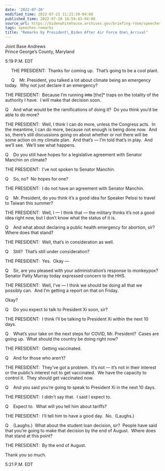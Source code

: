 ```yaml
---
date: '2022-07-20'
modified_time: 2022-07-21 11:21:39-04:00
published_time: 2022-07-20 18:59:43-04:00
source_url: https://bidenwhitehouse.archives.gov/briefing-room/speeches-remarks/2022/07/20/remarks-by-president-biden-after-air-force-one-arrival-5/
tags: speeches-remarks
title: "Remarks by President\_Biden After Air Force One\_Arrival"
---
```

 
Joint Base Andrews  
Prince George’s County, Maryland

5:19 P.M. EDT

  
     THE PRESIDENT:  Thanks for coming up.  That’s going to be a cool
plant. 

     Q    Mr. President, you talked a lot about climate being an
emergency today.  Why not just declare it an emergency?

THE PRESIDENT:  Because I’m running <s>into</s> \[the\]\* traps on the
totality of the authority I have.  I will make that decision soon.

Q    And what would be the ramifications of doing it?  Do you think
you’d be able to do more?

THE PRESIDENT:  Well, I think I can do more, unless the Congress acts. 
In the meantime, I can do more, because not enough is being done now. 
And so, there’s still discussions going on about whether or not there
will be some action on my climate plan.  And that’s — I’m told that’s in
play.  And we’ll see.  We’ll see what happens.

Q    Do you still have hopes for a legislative agreement with Senator
Manchin on climate?

THE PRESIDENT:  I’ve not spoken to Senator Manchin.

Q    So, no?  No hopes for one?

THE PRESIDENT:  I do not have an agreement with Senator Manchin.

Q    Mr. President, do you think it’s a good idea for Speaker Pelosi to
travel to Taiwan this summer? 

THE PRESIDENT:  Well, I — I think that — the military thinks it’s not a
good idea right now, but I don’t know what the status of it is.

Q    And what about declaring a public health emergency for abortion,
sir?  Where does that stand?

THE PRESIDENT:  Well, that’s in consideration as well.

Q    Still?  That’s still under consideration? 

THE PRESIDENT:  Yes.  Okay —

Q    Sir, are you pleased with your administration’s response to
monkeypox?  Senator Patty Murray today expressed concern to the HHS.

THE PRESIDENT:  Well, I’ve — I think we should be doing all that we
possibly can.  And I’m getting a report on that on Friday.

Okay?

Q    Do you expect to talk to President Xi soon, sir? 

THE PRESIDENT:  I think I’ll be talking to President Xi within the next
10 days. 

Q    What’s your take on the next steps for COVID, Mr. President?  Cases
are going up.  What should the country be doing right now?

THE PRESIDENT:  Getting vaccinated.

Q    And for those who aren’t?

THE PRESIDENT:  They’ve got a problem.  It’s not — it’s not in their
interest or the public’s interest not to get vaccinated.  We have the
capacity to control it.  They should get vaccinated now.

Q    And you said you’re going to speak to President Xi in the next 10
days.

THE PRESIDENT:  I didn’t say that.  I said I expect to.

Q    Expect to.  What will you tell him about tariffs? 

THE PRESIDENT:  I’ll tell him to have a good day.  No.  (Laughs.)

Q    (Laughs.)  What about the student loan decision, sir?  People have
said that you’re going to make that decision by the end of August. 
Where does that stand at this point?

THE PRESIDENT:  By the end of August. 

Thank you so much.

5:21 P.M. EDT
